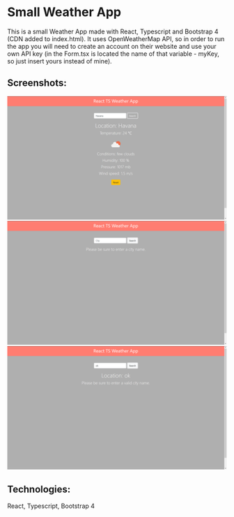 # Small Weather App

This is a small Weather App made with React, Typescript and Bootstrap 4 (CDN added to index.html). It uses OpenWeatherMap API, so in order to run the app you will need to create an account on their website and use your own API key (in the Form.tsx is located the name of that variable - myKey, so just insert yours instead of mine).

## Screenshots:
<img src="images/weather1.png" widht="300" /> <img src="images/weather2.png" widht="300" /> 
<img src="images/weather3.png" widht="300" /> 

## Technologies: 
React, Typescript, Bootstrap 4